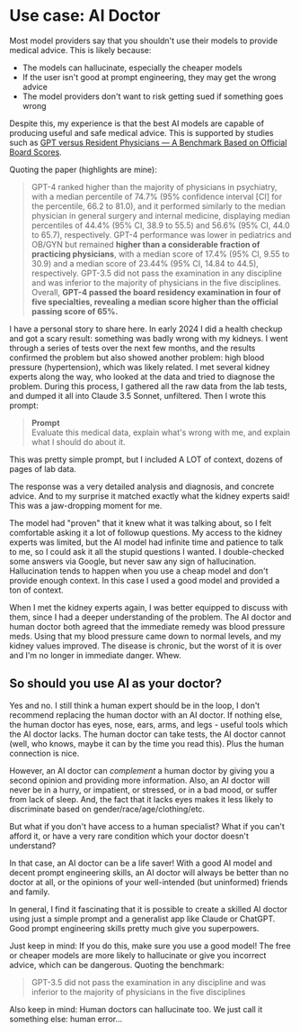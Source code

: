 # Use case: AI Doctor

Most model providers say that you shouldn't use their models to provide medical advice. This is likely because:

- The models can hallucinate, especially the cheaper models
- If the user isn't good at prompt engineering, they may get the wrong advice
- The model providers don't want to risk getting sued if something goes wrong

Despite this, my experience is that the best AI models are capable of producing useful and safe medical advice.
This is supported by studies such as [GPT versus Resident Physicians — A Benchmark Based on Official Board Scores](https://ai.nejm.org/doi/full/10.1056/AIdbp2300192).

Quoting the paper (highlights are mine):

> GPT-4 ranked higher than the majority of physicians in psychiatry, with a median percentile of 74.7% (95% confidence interval [CI] for the percentile, 66.2 to 81.0), and it performed similarly to the median physician in general surgery and internal medicine, displaying median percentiles of 44.4% (95% CI, 38.9 to 55.5) and 56.6% (95% CI, 44.0 to 65.7), respectively. GPT-4 performance was lower in pediatrics and OB/GYN but remained **higher than a considerable fraction of practicing physicians**, with a median score of 17.4% (95% CI, 9.55 to 30.9) and a median score of 23.44% (95% CI, 14.84 to 44.5), respectively. GPT-3.5 did not pass the examination in any discipline and was inferior to the majority of physicians in the five disciplines. Overall, **GPT-4 passed the board residency examination in four of five specialties, revealing a median score higher than the official passing score of 65%.**

I have a personal story to share here. In early 2024 I did a health checkup and got a scary result: something was badly wrong with my kidneys. I went through a series of tests over the next few months, and the results confirmed the problem but also showed another problem: high blood pressure (hypertension), which was likely related. I met several kidney experts along the way, who looked at the data and tried to diagnose the problem. During this process, I gathered all the raw data from the lab tests, and dumped it all into Claude 3.5 Sonnet, unfiltered. Then I wrote this prompt:

> **Prompt**  
> Evaluate this medical data, explain what's wrong with me, and explain what I should do about it.

This was pretty simple prompt, but I included A LOT of context, dozens of pages of lab data.

The response was a very detailed analysis and diagnosis, and concrete advice. And to my surprise it matched exactly what the kidney experts said! This was a jaw-dropping moment for me.

The model had "proven" that it knew what it was talking about, so I felt comfortable asking it a lot of followup questions. My access to the kidney experts was limited, but the AI model had infinite time and patience to talk to me, so I could ask it all the stupid questions I wanted. I double-checked some answers via Google, but never saw any sign of hallucination. Hallucination tends to happen when you use a cheap model and don't provide enough context. In this case I used a good model and provided a ton of context.

When I met the kidney experts again, I was better equipped to discuss with them, since I had a deeper understanding of the problem. The AI doctor and human doctor both agreed that the immediate remedy was blood pressure meds. Using that my blood pressure came down to normal levels, and my kidney values improved. The disease is chronic, but the worst of it is over and I'm no longer in immediate danger. Whew.

## So should you use AI as your doctor?

Yes and no. I still think a human expert should be in the loop, I don't recommend replacing the human doctor with an AI doctor. If nothing else, the human doctor has eyes, nose, ears, arms, and legs - useful tools which the AI doctor lacks. The human doctor can take tests, the AI doctor cannot (well, who knows, maybe it can by the time you read this). Plus the human connection is nice.

However, an AI doctor can _complement_ a human doctor by giving you a second opinion and providing more information. Also, an AI doctor will never be in a hurry, or impatient, or stressed, or in a bad mood, or suffer from lack of sleep. And, the fact that it lacks eyes makes it less likely to discriminate based on gender/race/age/clothing/etc.

But what if you don't have access to a human specialist? What if you can't afford it, or have a very rare condition which your doctor doesn't understand?

In that case, an AI doctor can be a life saver! With a good AI model and decent prompt engineering skills, an AI doctor will always be better than no doctor at all, or the opinions of your well-intended (but uninformed) friends and family.

In general, I find it fascinating that it is possible to create a skilled AI doctor using just a simple prompt and a generalist app like Claude or ChatGPT. Good prompt engineering skills pretty much give you superpowers.

Just keep in mind: If you do this, make sure you use a good model! The free or cheaper models are more likely to hallucinate or give you incorrect advice, which can be dangerous. Quoting the benchmark:

> GPT-3.5 did not pass the examination in any discipline and was inferior to the majority of physicians in the five disciplines

Also keep in mind: Human doctors can hallucinate too. We just call it something else: human error...
